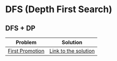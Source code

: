 # DFS (Depth First Search)

## DFS + DP
Problem | Solution
------- | --------
[First Promotion](https://neps.academy/problem/823) | [Link to the solution](https://github.com/danielvitor2d/Problem-Set/blob/main/DFS/First-promotion/First-promotion.cpp)
